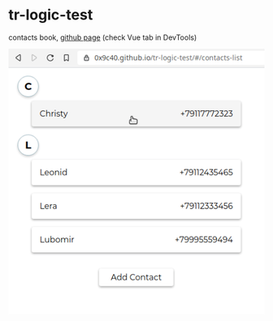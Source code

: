 # tr-logic-test

contacts book, [github page](https://0x9c40.github.io/tr-logic-test/#/contacts-list) (check Vue tab in DevTools)


![](show.gif)
